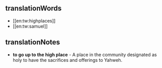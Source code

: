 ## translationWords

* [[en:tw:highplaces]]
* [[en:tw:samuel]]

## translationNotes

* **to go up to the high place** - A place in the community designated as holy to have the sacrifices and offerings to Yahweh.
